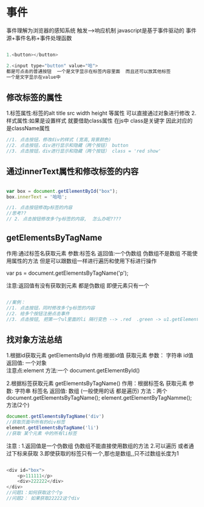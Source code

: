 # 事件

事件理解为浏览器的感知系统  触发-->响应机制  javascript是基于事件驱动的
事件源+事件名称+事件处理函数

```javascript

1.<button></button>

2.<input type="button" value="哈">
都是可点击的普通按钮  一个是文字显示在标签内容里面  而且还可以放其他标签
一个是文字显示在value中

```

## 修改标签的属性

1.标签属性:标签的alt title src width  height 等属性 可以直接通过对象进行修改
2.样式属性:如果是设置样式  就要借助class属性 在js中 class是关键字  因此对应的是className属性

```javascript
//1. 点击按钮，修改div的样式 (宽高,背景颜色)
//2. 点击按钮，div进行显示和隐藏（两个按钮） button
//3. 点击按钮，div进行显示和隐藏（两个按钮） class = 'red show'
```

## 通过innerText属性和修改标签的内容

```javascript

var box = document.getElementById("box");
box.innerText = '哈哈';

//1. 点击按钮修改p标签的内容
//思考?? 
// 2. 点击按钮修改多个p标签的内容,  怎么办呢????

```

## getElementsByTagName

作用:通过标签名获取元素
参数:标签名
返回值:一个伪数组  伪数组不是数组  不能使用属性的方法 但是可以跟数组一样进行遍历和使用下标进行操作

var ps = document.getElementsByTagName('p');

注意:返回值有没有获取到元素  都是伪数组  即便元素只有一个

```javascript

//案例：
//1. 点击按钮，同时修改多个p标签的内容
//2. 给多个按钮注册点击事件
//3. 点击按钮, 把第一个ul里面的li 隔行变色 --> .red  .green -> u1.getElementsByTagName()

```

## 找对象方法总结

1.根据id获取元素
getElementsById
作用:根据id值 获取元素
参数： 字符串  id值
返回值: 一个对象  
注意点:element
方法:一个
document.getElementById()

2.根据标签获取元素
getElementsByTagName()
作用：根据标签名  获取元素
参数: 字符串  标签名
返回值: 数组 (一般使用的话  都是遍历)
方法：两个
document.getElementsByTagName();
element.getElementByTagNamme();
方法(2个)

```javascript
document.getElementsByTagName('div')
//获取页面中所有的div标签
element.getElementsByTagName('li')
//获取 某个元素 中的所有li标签

```

注意 :
1.返回值是一个伪数组  伪数组不能直接使用数组的方法
2.可以遍历 或者通过下标来获取
3.即使获取的标签只有一个,那也是数组,,只不过数组长度为1

```javascript

<div id="box">
    <p>111111</p>
    <div>222222</div>
</div>
//问题1：如何获取这个个p
//问题2： 如果获取22222这个div

```

